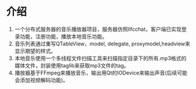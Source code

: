 # 介绍
1. 一个分布式服务器的音乐播放器项目，服务器仿照llfcchat，客户端已实现登录功能，注册功能，播放本地音乐功能。
2. 音乐列表通过重写QTableView，model, delegate, proxymodel,headview来显示期望的样式。
3. 本地音乐使用一个多线程文件扫描工具来扫描指定目录下的所有.mp3格式的媒体文件，封装使用taglib来获取mp3文件的tag。
4. 播放器基于FFmpeg来播放音乐，输出用Qt的IODevice来输出声音(后续可能会添加视频解码功能)。
